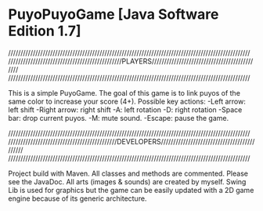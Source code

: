 PuyoPuyoGame [Java Software Edition 1.7]
========================================

//////////////////////////////////////////////////////////////////////////////////////////////////
//////////////////////////////////////////////PLAYERS/////////////////////////////////////////////
//////////////////////////////////////////////////////////////////////////////////////////////////

This is a simple PuyoGame.
The goal of this game is to link puyos of the same color to increase your score (4+).
Possible key actions:
	-Left arrow: left shift
	-Right arrow: right shift
	-A: left rotation
	-D: right rotation
	-Space bar: drop current puyos.
	-M: mute sound.
	-Escape: pause the game.
	

//////////////////////////////////////////////////////////////////////////////////////////////////
////////////////////////////////////////////DEVELOPERS////////////////////////////////////////////
//////////////////////////////////////////////////////////////////////////////////////////////////

Project build with Maven.
All classes and methods are commented. Please see the JavaDoc.
All arts (images & sounds) are created by myself.
Swing Lib is used for graphics but the game can be easily updated with a 2D game engine because of
its generic architecture. 

